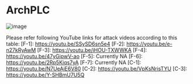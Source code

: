 # ArchPLC
![image](https://user-images.githubusercontent.com/102813392/161282691-55d8157d-d184-4af9-9429-02aa3a1743a4.png)

Please refer following YouTube links for attack videos according to this table:
[F-1]: https://youtu.be/SSySD6sn5e4
[F-2]: https://youtu.be/e-n27kRyAwM
[F-3]: https://youtu.be/iHOU-TXWWKA
[F-4]: https://youtu.be/47yGipwV-ao
[F-5]: Currently NA
[F-6]: https://youtu.be/2Rp5Kiqs7yA
[F-7]: Currently NA
[C-1]: https://youtu.be/N7UeAjE6V80
[C-2]: https://youtu.be/VpKsNrisTYU
[C-3]: https://youtu.be/Y-SHBmU7U5Q

